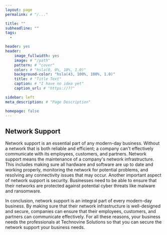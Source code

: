 ```yaml
---
layout: page
permalink: # "/..."

title: ""
subheadline: ""
tags:
  - 

header: yes
header:
    image_fullwidth: yes
    image: # "/path"
    pattern: # "cover"
    color: # "hsla(0, 0%, 10%, 1.0)"
    background-color: "hsla(43, 100%, 100%, 1.0)"
    title: # "Title Text"
    caption: # "I have no idea yet"
    caption_url: # "https://??"

sidebar: left
meta_description: # "Page Description"

homepage: false
---
```


## Network Support

Network support is an essential part of any modern-day business. Without a network that is both reliable and efficient; a company can't effectively communicate with its employees, customers, and partners. Network support means the maintenance of a company's network infrastructure. This includes making sure all hardware and software are up to date and working properly, monitoring the network for potential problems, and resolving any connectivity issues that may occur. Another important aspect of network support is security. Businesses need to be able to ensure that their networks are protected against potential cyber threats like malware and ransomware.  

In conclusion, network support is an integral part of every modern-day business. By making sure that their network infrastructure is well-designed and secure, companies can ensure that their employees, customers, and partners can communicate effectively. For all these reasons, your business needs the professionals at Technovine Solutions so that you can secure the network support your business needs.


